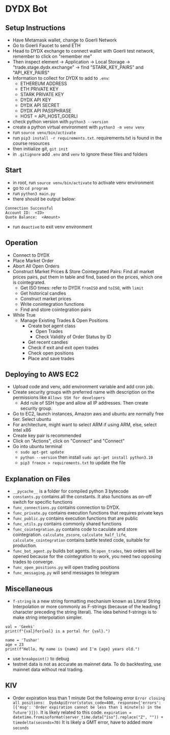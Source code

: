 # DYDX Bot

## Setup Instructions
- Have Metamask wallet, change to Goerli Network
- Go to Goerli Faucet to send ETH
- Head to DYDX exchange to connect wallet with Goerli test network, remember to click on "remember me"
- Then inspect element -> Application -> Local Storage -> "trade.stage.dydx.exchange" -> find "STARK_KEY_PAIRS" and "API_KEY_PAIRS"
- Information to collect for DYDX to add to `.env`:
  - ETHEREUM ADDRESS
  - ETH PRIVATE KEY
  - STARK PRIVATE KEY
  - DYDX API KEY
  - DYDX API SECRET
  - DYDX API PASSPHRASE
  - HOST = API_HOST_GOERLI
- check python version with `python3 --version`
- create a python virtual environment with `python3 -m venv venv`
- run `source venv/bin/activate`
- run `pip3 install -r requirements.txt`. requirements.txt is found in the course resources
- then initialize git, `git init`
- in `.gitignore` add `.env` and `venv` to ignore these files and folders

## Start
- in root, run `source venv/bin/activate` to activate venv environment
- go to `cd program`
- run `python3 main.py`
- there should be output below:
```
Connection Successful
Account ID:  <ID>
Quote Balance:  <Amount>
```
- run `deactive` to exit venv environment

## Operation
- Connect to DYDX
- Place Market Order
- Abort All Open Orders
- Construct Market Prices & Store Cointegrated Pairs: Find all market prices pairs, put them in table and find, based on the prices, which one is cointegrated.
  - Get ISO times: refer to DYDX `fromISO` and `toISO`, with `limit`
  - Get historical candles
  - Construct market prices
  - Write conintegration functions
  - Find and store cointegration pairs
- While True
  - Manage Existing Trades & Open Positions
    - Create bot agent class
      - Open Trades
      - Check Validity of Order Status by ID
    - Get recent candles
    - Check if exit and exit open trades
    - Check open positions
    - Place and save trades

## Deploying to AWS EC2
- Upload code and venv, add environment variable and add cron job.
- Create security groups with preferred name with description on the permissions like `Allows SSH for developers`
  - Add rule of SSH type and allow all IP addresses. Then create security group.
- Go to EC2, launch instances, Amazon aws and ubuntu are normally free tier. Select ubuntu
- For architecture, might want to select ARM if using ARM, else, select Intel x86
- Create key pair is recommended
- Click on "Actions", click on "Connect" and "Connect"
- Go into ubuntu terminal
  - `sudo apt-get update`
  - `python --version` then install `sudo apt-get install python3.10`
  - `pip3 freeze > requirements.txt` to update the file


## Explanation on Files
- `__pycache__` is a folder for compiled python 3 bytecode
- `constants.py` contains all the constants. It also functions as on-off switch for specific functions
- `func_connections.py` contains connection to DYDX. 
- `func_private.py` contains execution functions that requires private keys
- `func_public.py` contains execution functions that are public
- `func_utils.py` contains commonly shared functions
- `func_cointegration.py` contains code to caculate and store cointegration. `calculate_zscore`, `calculate_half_life`, `calculate_cointegration` contains battle tested code, suitable for production.
- `func_bot_agent.py` builds bot agents. In `open_trades`, two orders will be opened because for the cointegration to work, you need two opposing trades to converge.
- `func_open_positions.py` will open trading positions
- `func_messaging.py` will send messages to telegram

## Miscellaneous
- `f-string` is a new string formatting mechanism known as Literal String Interpolation or more commonly as F-strings (because of the leading f character preceding the string literal). The idea behind f-strings is to make string interpolation simpler. 
```
val = 'Geeks'
print(f"{val}for{val} is a portal for {val}.")
 
name = 'Tushar'
age = 23
print(f"Hello, My name is {name} and I'm {age} years old.")
```
- use `breakpoint()` to debug
- testnet data is not as accurate as mainnet data. To do backtesting, use mainnet data without real trading.

## KIV
- Order expiration less than 1 minute
Got the following error `Error closing all positions:  DydxApiError(status_code=400, response={'errors': [{'msg': 'Order expiration cannot be less than 1 minute(s) in the future'}]})`. It is likely related to this code. `expiration = datetime.fromisoformat(server_time.data["iso"].replace("Z", "")) + timedelta(seconds=70)` It is likely a GMT error, have to added more `seconds`
